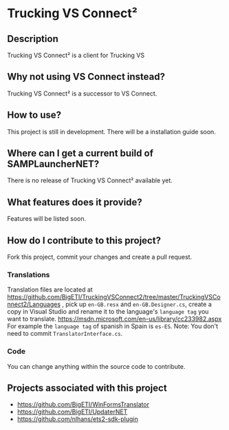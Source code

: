 # Trucking VS Connect²

## Description
Trucking VS Connect² is a client for Trucking VS

## Why not using VS Connect instead?
Trucking VS Connect² is a successor to VS Connect.

## How to use?
This project is still in development. There will be a installation guide soon.

## Where can I get a current build of SAMPLauncherNET?
There is no release of Trucking VS Connect² available yet.

## What features does it provide?
Features will be listed soon.

## How do I contribute to this project?
Fork this project, commit your changes and create a pull request.

### Translations
Translation files are located at https://github.com/BigETI/TruckingVSConnect2/tree/master/TruckingVSConnect2/Languages ,
pick up `en-GB.resx` and `en-GB.Designer.cs`,
create a copy in Visual Studio and rename it to the language's `language tag` you want to translate.
https://msdn.microsoft.com/en-us/library/cc233982.aspx
For example the `language tag` of spanish in Spain is `es-ES`.
Note: You don't need to commit `TranslatorInterface.cs`.

### Code
You can change anything within the source code to contribute.

## Projects associated with this project
- https://github.com/BigETI/WinFormsTranslator
- https://github.com/BigETI/UpdaterNET
- https://github.com/nlhans/ets2-sdk-plugin
